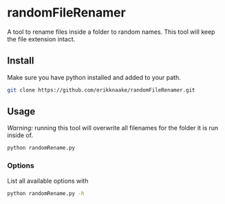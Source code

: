 # randomFileRenamer

A tool to rename files inside a folder to random names. This tool will keep the file extension intact.

## Install

Make sure you have python installed and added to your path.

```bash
git clone https://github.com/erikknaake/randomFileRenamer.git
```

## Usage

*Warning:* running this tool will overwrite all filenames for the folder it is run inside of.


```bash
python randomRename.py 
```

### Options

List all available options with

```bash
python randomRename.py -h
```